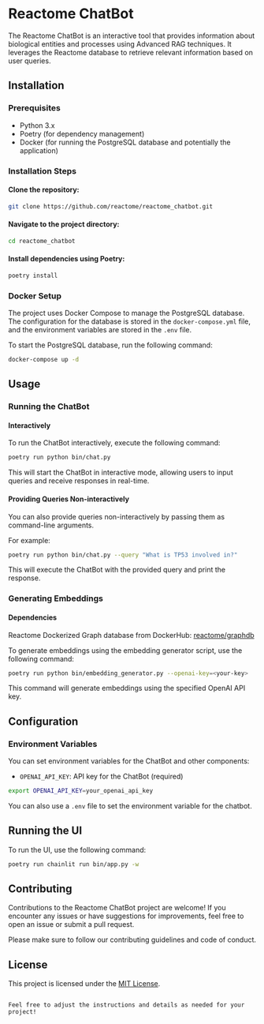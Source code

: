 # Reactome ChatBot

The Reactome ChatBot is an interactive tool that provides information about biological entities and processes using Advanced RAG techniques. It leverages the Reactome database to retrieve relevant information based on user queries.


## Installation

### Prerequisites

- Python 3.x
- Poetry (for dependency management)
- Docker (for running the PostgreSQL database and potentially the application)

### Installation Steps

#### Clone the repository:

```bash
git clone https://github.com/reactome/reactome_chatbot.git
```
#### Navigate to the project directory:

```bash
cd reactome_chatbot
```

#### Install dependencies using Poetry:

```bash
poetry install
```

### Docker Setup

The project uses Docker Compose to manage the PostgreSQL database. The configuration for the database is stored in the `docker-compose.yml` file, and the environment variables are stored in the `.env` file.

To start the PostgreSQL database, run the following command:

```bash
docker-compose up -d
```

## Usage

### Running the ChatBot

#### Interactively
To run the ChatBot interactively, execute the following command:

```bash
poetry run python bin/chat.py
```
This will start the ChatBot in interactive mode, allowing users to input queries and receive responses in real-time.

#### Providing Queries Non-interactively
You can also provide queries non-interactively by passing them as command-line arguments.

For example:

```bash
poetry run python bin/chat.py --query "What is TP53 involved in?"
```
This will execute the ChatBot with the provided query and print the response.

### Generating Embeddings

#### Dependencies

Reactome Dockerized Graph database from DockerHub: [reactome/graphdb](https://hub.docker.com/r/reactome/graphdb)

To generate embeddings using the embedding generator script, use the following command:

```bash
poetry run python bin/embedding_generator.py --openai-key=<your-key>
```
This command will generate embeddings using the specified OpenAI API key.


## Configuration

### Environment Variables
You can set environment variables for the ChatBot and other components:

- `OPENAI_API_KEY`: API key for the ChatBot (required)

```bash
export OPENAI_API_KEY=your_openai_api_key
```

You can also use a `.env` file to set the environment variable for the chatbot.

## Running the UI

To run the UI, use the following command:

```bash
poetry run chainlit run bin/app.py -w
```

## Contributing
Contributions to the Reactome ChatBot project are welcome! If you encounter any issues or have suggestions for improvements, feel free to open an issue or submit a pull request.

Please make sure to follow our contributing guidelines and code of conduct.

## License

This project is licensed under the [MIT License](LICENSE).
```

Feel free to adjust the instructions and details as needed for your project!
